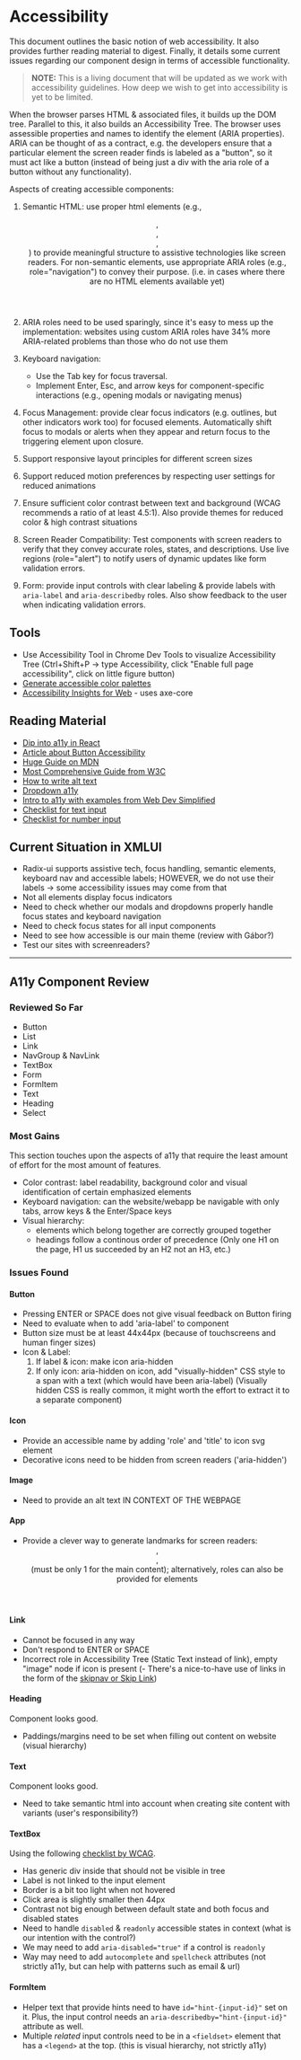 # Accessibility

This document outlines the basic notion of web accessibility. It also provides further reading material to digest.
Finally, it details some current issues regarding our component design in terms of accessible functionality.

>
> **NOTE:** This is a living document that will be updated as we work with accessibility guidelines.
> How deep we wish to get into accessibility is yet to be limited.
>

When the browser parses HTML & associated files, it builds up the DOM tree. Parallel to this, it also builds an Accessibility Tree. The browser uses assessible properties and names to identify the element (ARIA properties). ARIA can be thought of as a contract, e.g. the developers ensure that a particular element the screen reader finds is labeled as a "button", so it must act like a button (instead of being just a div with the aria role of a button without any functionality).

Aspects of creating accessible components:

1. Semantic HTML: use proper html elements (e.g., <header>, <main>, <footer>, <nav>) to provide meaningful structure to assistive technologies like screen readers. For non-semantic elements, use appropriate ARIA roles (e.g., role="navigation") to convey their purpose. (i.e. in cases where there are no HTML elements available yet)

2. ARIA roles need to be used sparingly, since it's easy to mess up the implementation: websites using custom ARIA roles have 34% more ARIA-related problems than those who do not use them

3. Keyboard navigation:
	- Use the Tab key for focus traversal.
	- Implement Enter, Esc, and arrow keys for component-specific interactions (e.g., opening modals or navigating menus)

4. Focus Management: provide clear focus indicators (e.g. outlines, but other indicators work too) for focused elements. Automatically shift focus to modals or alerts when they appear and return focus to the triggering element upon closure.

5. Support responsive layout principles for different screen sizes

6. Support reduced motion preferences by respecting user settings for reduced animations

7. Ensure sufficient color contrast between text and background (WCAG recommends a ratio of at least 4.5:1). Also provide themes for reduced color & high contrast situations

8. Screen Reader Compatibility: Test components with screen readers to verify that they convey accurate roles, states, and descriptions. Use live regions (role="alert") to notify users of dynamic updates like form validation errors.

9. Form: provide input controls with clear labeling & provide labels with `aria-label` and `aria-describedby` roles. Also show feedback to the user when indicating validation errors.

## Tools

- Use Accessibility Tool in Chrome Dev Tools to visualize Accessibility Tree (Ctrl+Shift+P -> type Accessibility, click "Enable full page accessibility", click on little figure button)
- [Generate accessible color palettes](https://toolness.github.io/accessible-color-matrix/)
- [Accessibility Insights for Web](https://accessibilityinsights.io/docs/web/overview/) - uses axe-core

## Reading Material

- [Dip into a11y in React](https://www.youtube.com/watch?v=UHjt2A6CS6A)
- [Article about Button Accessibility](https://jessijokes.medium.com/one-button-to-rule-them-all-465e294cba82)
- [Huge Guide on MDN](https://developer.mozilla.org/en-US/docs/Web/Accessibility)
- [Most Comprehensive Guide from W3C](https://www.w3.org/TR/WCAG22/)
- [How to write alt text](https://www.a11y-collective.com/blog/how-to-write-great-alt-text/)
- [Dropdown a11y](https://www.a11y-collective.com/blog/mastering-web-accessibility-making-drop-down-menus-user-friendly/)
- [Intro to a11y with examples from Web Dev Simplified](https://www.youtube.com/watch?v=1A6SrPwmGpg)
- [Checklist for text input](https://www.magentaa11y.com/checklist-web/text-input/)
- [Checklist for number input](https://www.magentaa11y.com/checklist-web/number-input/)

## Current Situation in XMLUI

- Radix-ui supports assistive tech, focus handling, semantic elements, keyboard nav and accessible labels; HOWEVER, we do not use their labels -> some accessibility issues may come from that
- Not all elements display focus indicators
- Need to check whether our modals and dropdowns properly handle focus states and keyboard navigation
- Need to check focus states for all input components
- Need to see how accessible is our main theme (review with Gábor?)
- Test our sites with screenreaders?

---

## A11y Component Review

### Reviewed So Far

- Button
- List
- Link
- NavGroup & NavLink
- TextBox
- Form
- FormItem
- Text
- Heading
- Select

### Most Gains

This section touches upon the aspects of a11y that require the least amount of effort for the most amount of features.

- Color contrast: label readability, background color and visual identification of certain emphasized elements
- Keyboard navigation: can the website/webapp be navigable with only tabs, arrow keys & the Enter/Space keys
- Visual hierarchy:
	- elements which belong together are correctly grouped together
	- headings follow a continous order of precedence (Only one H1 on the page, H1 us succeeded by an H2 not an H3, etc.)

### Issues Found

#### Button

- Pressing ENTER or SPACE does not give visual feedback on Button firing
- Need to evaluate when to add 'aria-label' to component
- Button size must be at least 44x44px (because of touchscreens and human finger sizes)
- Icon & Label:
	1. If label & icon: make icon aria-hidden
	2. If only icon: aria-hidden on icon, add "visually-hidden" CSS style to a span with a text (which would have been aria-label) (Visually hidden CSS is really common, it might worth the effort to extract it to a separate component)

#### Icon

- Provide an accessible name by adding 'role' and 'title' to icon svg element
- Decorative icons need to be hidden from screen readers ('aria-hidden')

#### Image

- Need to provide an alt text IN CONTEXT OF THE WEBPAGE

#### App

- Provide a clever way to generate landmarks for screen readers: <header>, <footer>, <main> (must be only 1 for the main content); alternatively, roles can also be provided for elements

#### Link

- Cannot be focused in any way
- Don't respond to ENTER or SPACE
- Incorrect role in Accessibility Tree (Static Text instead of link), empty "image" node if icon is present
(- There's a nice-to-have use of links in the form of the [skipnav or Skip Link](https://developer.mozilla.org/en-US/docs/Learn_web_development/Core/Accessibility/HTML#skip_links))

#### Heading

Component looks good.
- Paddings/margins need to be set when filling out content on website (visual hierarchy)

#### Text

Component looks good.
- Need to take semantic html into account when creating site content with variants (user's responsibility?)

#### TextBox

Using the following [checklist by WCAG](https://www.magentaa11y.com/checklist-web/text-input/).

- Has generic div inside that should not be visible in tree
- Label is not linked to the input element
- Border is a bit too light when not hovered
- Click area is slightly smaller then 44px
- Contrast not big enough between default state and both focus and disabled states
- Need to handle `disabled` & `readonly` accessible states in context (what is our intention with the control?)
- We may need to add `aria-disabled="true"` if a control is `readonly`
- Way may need to add `autocomplete` and `spellcheck` attributes (not strictly a11y, but can help with patterns such as email & url)

#### FormItem

- Helper text that provide hints need to have `id="hint-{input-id}"` set on it. Plus, the input control needs an `aria-describedby="hint-{input-id}"` attribute as well.
- Multiple _related_ input controls need to be in a `<fieldset>` element that has a `<legend>` at the top. (this is visual hierarchy, not strictly a11y)
